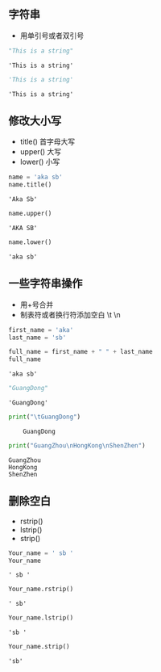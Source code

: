 
## 字符串 
- 用单引号或者双引号


```python
"This is a string"
```




    'This is a string'




```python
'This is a string'
```




    'This is a string'



## 修改大小写
- title() 首字母大写
- upper() 大写
- lower() 小写


```python
name = 'aka sb'
name.title()
```




    'Aka Sb'




```python
name.upper()
```




    'AKA SB'




```python
name.lower()
```




    'aka sb'



## 一些字符串操作
- 用+号合并
- 制表符或者换行符添加空白 \t \n


```python
first_name = 'aka'
last_name = 'sb'
```


```python
full_name = first_name + " " + last_name
full_name
```




    'aka sb'




```python
"GuangDong"
```




    'GuangDong'




```python
print("\tGuangDong")
```

    	GuangDong



```python
print("GuangZhou\nHongKong\nShenZhen")
```

    GuangZhou
    HongKong
    ShenZhen


## 删除空白
- rstrip()
- lstrip()
- strip()


```python
Your_name = ' sb '
Your_name
```




    ' sb '




```python
Your_name.rstrip()
```




    ' sb'




```python
Your_name.lstrip()
```




    'sb '




```python
Your_name.strip()
```




    'sb'


